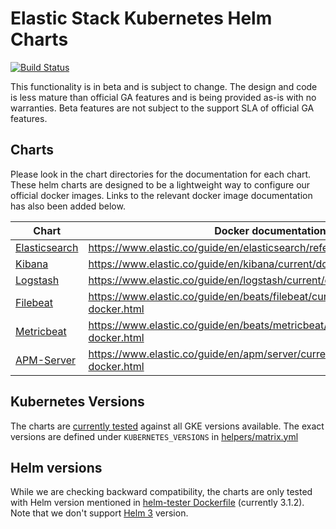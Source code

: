 # Elastic Stack Kubernetes Helm Charts

[![Build Status](https://img.shields.io/jenkins/s/https/devops-ci.elastic.co/job/elastic+helm-charts+master.svg)](https://devops-ci.elastic.co/job/elastic+helm-charts+master/)

This functionality is in beta and is subject to change. The design and code is less mature than official GA features and is being provided as-is with no warranties. Beta features are not subject to the support SLA of official GA features.

## Charts

Please look in the chart directories for the documentation for each chart. These helm charts are designed to be a lightweight way to configure our official docker images. Links to the relevant docker image documentation has also been added below.

| Chart                                      | Docker documentation                                                            |
| ------------------------------------------ | ------------------------------------------------------------------------------- |
| [Elasticsearch](./elasticsearch/README.md) | https://www.elastic.co/guide/en/elasticsearch/reference/current/docker.html     |
| [Kibana](./kibana/README.md)               | https://www.elastic.co/guide/en/kibana/current/docker.html                      |
| [Logstash](./logstash/README.md)           | https://www.elastic.co/guide/en/logstash/current/docker.html                    |
| [Filebeat](./filebeat/README.md)           | https://www.elastic.co/guide/en/beats/filebeat/current/running-on-docker.html   |
| [Metricbeat](./metricbeat/README.md)       | https://www.elastic.co/guide/en/beats/metricbeat/current/running-on-docker.html |
| [APM-Server](./apm-server/README.md)       | https://www.elastic.co/guide/en/apm/server/current/running-on-docker.html       |

## Kubernetes Versions

The charts are [currently tested](https://devops-ci.elastic.co/job/elastic+helm-charts+master/) against all GKE versions available. The exact versions are defined under `KUBERNETES_VERSIONS` in [helpers/matrix.yml](/helpers/matrix.yml)

## Helm versions

While we are checking backward compatibility, the charts are only tested with Helm version mentioned in [helm-tester Dockerfile](helpers/helm-tester/Dockerfile) (currently 3.1.2).
Note that we don't support [Helm 3](https://v3.helm.sh/) version.
